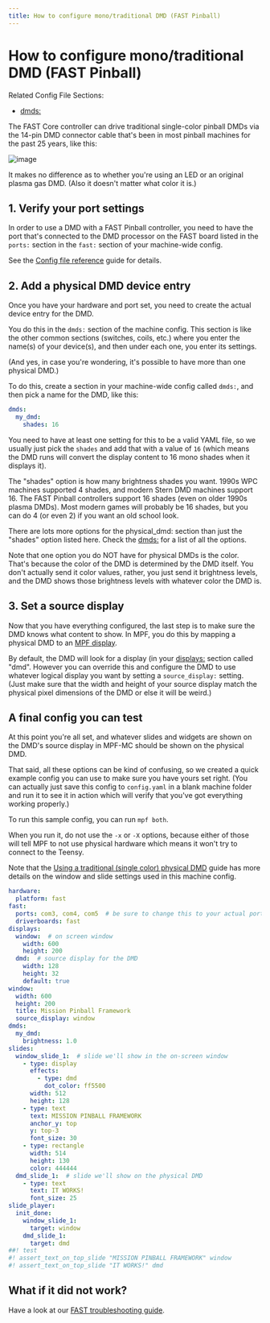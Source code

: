 ```yaml
---
title: How to configure mono/traditional DMD (FAST Pinball)
---
```


# How to configure mono/traditional DMD (FAST Pinball)

Related Config File Sections:

* [dmds:](../../config/dmds.md)

The FAST Core controller can drive traditional single-color
pinball DMDs via the 14-pin DMD connector cable that's been in most
pinball machines for the past 25 years, like this:

![image](../images/display_mono_dmd.jpg)

It makes no difference as to whether you're using an LED or an original
plasma gas DMD. (Also it doesn't matter what color it is.)

## 1. Verify your port settings

In order to use a DMD with a FAST Pinball controller, you need to have
the port that's connected to the DMD processor on the FAST board listed
in the `ports:` section in the `fast:` section of your machine-wide
config.

See the [Config file reference](../../config/index.md) guide for details.

## 2. Add a physical DMD device entry

Once you have your hardware and port set, you need to create the actual
device entry for the DMD.

You do this in the `dmds:` section of the machine config. This section
is like the other common sections (switches, coils, etc.) where you
enter the name(s) of your device(s), and then under each one, you enter
its settings.

(And yes, in case you're wondering, it's possible to have more than
one physical DMD.)

To do this, create a section in your machine-wide config called `dmds:`,
and then pick a name for the DMD, like this:

``` yaml
dmds:
  my_dmd:
    shades: 16
```

You need to have at least one setting for this to be a valid YAML file,
so we usually just pick the `shades` and add that with a value of `16`
(which means the DMD runs will convert the display content to 16 mono
shades when it displays it).

The "shades" option is how many brightness shades you want. 1990s WPC
machines supported 4 shades, and modern Stern DMD machines support 16.
The FAST Pinball controllers support 16 shades (even on older 1990s
plasma DMDs). Most modern games will probably be 16 shades, but you can
do 4 (or even 2) if you want an old school look.

There are lots more options for the physical_dmd: section than just the
"shades" option listed here. Check the
[dmds:](../../config/dmds.md) for a list of all the
options.

Note that one option you do NOT have for physical DMDs is the color.
That's because the color of the DMD is determined by the DMD itself.
You don't actually send it color values, rather, you just send it
brightness levels, and the DMD shows those brightness levels with
whatever color the DMD is.

## 3. Set a source display

Now that you have everything configured, the last step is to make sure
the DMD knows what content to show. In MPF, you do this by mapping a
physical DMD to an
[MPF display](../../mc/displays/index.md).

By default, the DMD will look for a display (in your
[displays:](../../config/displays.md) section called "dmd".
However you can override this and configure the DMD to use whatever
logical display you want by setting a `source_display:` setting. (Just
make sure that the width and height of your source display match the
physical pixel dimensions of the DMD or else it will be weird.)

## A final config you can test

At this point you're all set, and whatever slides and widgets are shown
on the DMD's source display in MPF-MC should be shown on the physical
DMD.

That said, all these options can be kind of confusing, so we created a
quick example config you can use to make sure you have yours set right.
(You can actually just save this config to `config.yaml` in a blank
machine folder and run it to see it in action which will verify that
you've got everything working properly.)

To run this sample config, you can run `mpf both`.

When you run it, do not use the `-x` or `-X` options, because either of
those will tell MPF to not use physical hardware which means it won't
try to connect to the Teensy.

Note that the [Using a traditional (single color) physical DMD](../../mc/displays/dmd.md)
guide has more details on the window and slide settings used in this
machine config.

``` yaml
hardware:
  platform: fast
fast:
  ports: com3, com4, com5  # be sure to change this to your actual ports
  driverboards: fast
displays:
  window:  # on screen window
    width: 600
    height: 200
  dmd:  # source display for the DMD
    width: 128
    height: 32
    default: true
window:
  width: 600
  height: 200
  title: Mission Pinball Framework
  source_display: window
dmds:
  my_dmd:
    brightness: 1.0
slides:
  window_slide_1:  # slide we'll show in the on-screen window
    - type: display
      effects:
        - type: dmd
          dot_color: ff5500
      width: 512
      height: 128
    - type: text
      text: MISSION PINBALL FRAMEWORK
      anchor_y: top
      y: top-3
      font_size: 30
    - type: rectangle
      width: 514
      height: 130
      color: 444444
  dmd_slide_1:  # slide we'll show on the physical DMD
    - type: text
      text: IT WORKS!
      font_size: 25
slide_player:
  init_done:
    window_slide_1:
      target: window
    dmd_slide_1:
      target: dmd
##! test
#! assert_text_on_top_slide "MISSION PINBALL FRAMEWORK" window
#! assert_text_on_top_slide "IT WORKS!" dmd
```

## What if it did not work?

Have a look at our
[FAST troubleshooting guide](../../troubleshooting/index.md).
